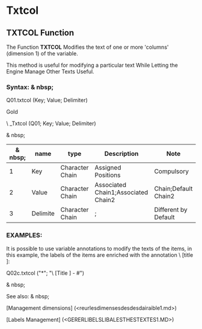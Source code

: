 # Txtcol

## TXTCOL Function

The Function **TXTCOL** Modifies the text of one or more 'columns' (dimension 1) of the variable.

This method is useful for modifying a particular text While Letting the Engine Manage Other Texts Useful.

### Syntax: & nbsp;

Q01.txtcol (Key; Value; Delimiter)

Gold

\ _Txtcol (Q01; Key; Value; Delimiter)

& nbsp;

| & nbsp; | **name** | **type** | **Description** | **Note** |
| --- | --- | --- | --- | --- |
| &#49; | Key | Character Chain | Assigned Positions | Compulsory |
| &#50; | Value | Character Chain | Associated Chain1;Associated Chain2 | Chain;Default Chain2 |
| &#51; | Delimite | Character Chain |; | Different by Default |

### EXAMPLES:

It is possible to use variable annotations to modify the texts of the items, in this example, the labels of the items are enriched with the annotation \ [title \]:

Q02c.txtcol ("\*"; "\ [Title \] - #")

& nbsp;

See also: & nbsp;

[Management dimensions] (<reurlesdimensesdesdesdairaible1.md>)

[Labels Management] (<GERERLIBELSLIBALESTHESTEXTES1.MD>)